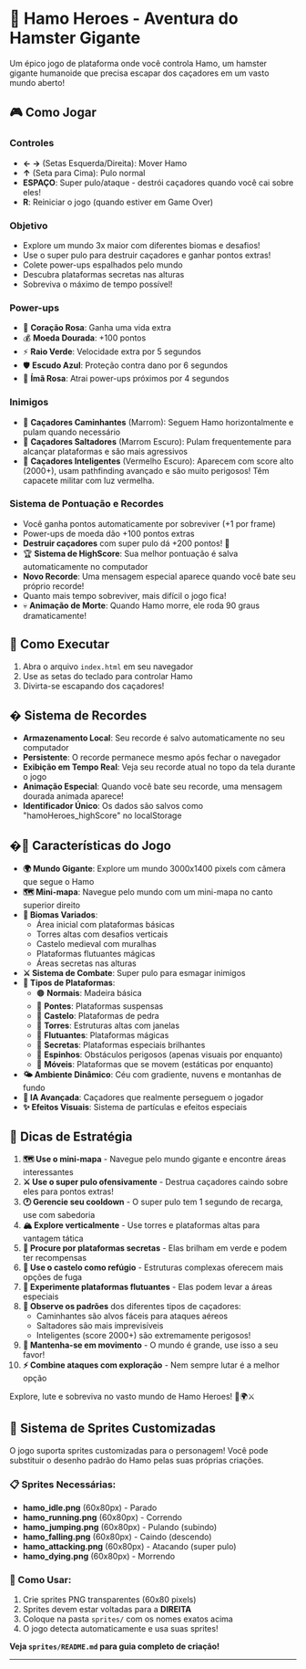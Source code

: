 # 🐹 Hamo Heroes - Aventura do Hamster Gigante

Um épico jogo de plataforma onde você controla Hamo, um hamster gigante humanoide que precisa escapar dos caçadores em um vasto mundo aberto!

## 🎮 Como Jogar

### Controles
- **← →** (Setas Esquerda/Direita): Mover Hamo
- **↑** (Seta para Cima): Pulo normal
- **ESPAÇO**: Super pulo/ataque - destrói caçadores quando você cai sobre eles!
- **R**: Reiniciar o jogo (quando estiver em Game Over)

### Objetivo
- Explore um mundo 3x maior com diferentes biomas e desafios!
- Use o super pulo para destruir caçadores e ganhar pontos extras!
- Colete power-ups espalhados pelo mundo
- Descubra plataformas secretas nas alturas
- Sobreviva o máximo de tempo possível!

### Power-ups
- 💖 **Coração Rosa**: Ganha uma vida extra
- 💰 **Moeda Dourada**: +100 pontos
- ⚡ **Raio Verde**: Velocidade extra por 5 segundos
- 🛡️ **Escudo Azul**: Proteção contra dano por 6 segundos
- 🧲 **Ímã Rosa**: Atrai power-ups próximos por 4 segundos

### Inimigos
- 🎯 **Caçadores Caminhantes** (Marrom): Seguem Hamo horizontalmente e pulam quando necessário
- 🦘 **Caçadores Saltadores** (Marrom Escuro): Pulam frequentemente para alcançar plataformas e são mais agressivos
- 🤖 **Caçadores Inteligentes** (Vermelho Escuro): Aparecem com score alto (2000+), usam pathfinding avançado e são muito perigosos! Têm capacete militar com luz vermelha.

### Sistema de Pontuação e Recordes
- Você ganha pontos automaticamente por sobreviver (+1 por frame)
- Power-ups de moeda dão +100 pontos extras
- **Destruir caçadores** com super pulo dá +200 pontos! 🎯
- 🏆 **Sistema de HighScore**: Sua melhor pontuação é salva automaticamente no computador
- **Novo Recorde**: Uma mensagem especial aparece quando você bate seu próprio recorde!
- Quanto mais tempo sobreviver, mais difícil o jogo fica!
- 💀 **Animação de Morte**: Quando Hamo morre, ele roda 90 graus dramaticamente!

## 🚀 Como Executar

1. Abra o arquivo `index.html` em seu navegador
2. Use as setas do teclado para controlar Hamo
3. Divirta-se escapando dos caçadores!

## � Sistema de Recordes

- **Armazenamento Local**: Seu recorde é salvo automaticamente no seu computador
- **Persistente**: O recorde permanece mesmo após fechar o navegador
- **Exibição em Tempo Real**: Veja seu recorde atual no topo da tela durante o jogo
- **Animação Especial**: Quando você bate seu recorde, uma mensagem dourada animada aparece!
- **Identificador Único**: Os dados são salvos como "hamoHeroes_highScore" no localStorage

## �🎨 Características do Jogo

- **🌍 Mundo Gigante**: Explore um mundo 3000x1400 pixels com câmera que segue o Hamo
- **🗺️ Mini-mapa**: Navegue pelo mundo com um mini-mapa no canto superior direito
- **🏰 Biomas Variados**: 
  - Área inicial com plataformas básicas
  - Torres altas com desafios verticais
  - Castelo medieval com muralhas
  - Plataformas flutuantes mágicas
  - Áreas secretas nas alturas
- **⚔️ Sistema de Combate**: Super pulo para esmagar inimigos
- **🎯 Tipos de Plataformas**:
  - 🟤 **Normais**: Madeira básica
  - 🌉 **Pontes**: Plataformas suspensas
  - 🏰 **Castelo**: Plataformas de pedra
  - 🗼 **Torres**: Estruturas altas com janelas
  - 💜 **Flutuantes**: Plataformas mágicas
  - 💚 **Secretas**: Plataformas especiais brilhantes
  - 🔴 **Espinhos**: Obstáculos perigosos (apenas visuais por enquanto)
  - 🩷 **Móveis**: Plataformas que se movem (estáticas por enquanto)
- **🌤️ Ambiente Dinâmico**: Céu com gradiente, nuvens e montanhas de fundo
- **🤖 IA Avançada**: Caçadores que realmente perseguem o jogador
- **✨ Efeitos Visuais**: Sistema de partículas e efeitos especiais

## 🎯 Dicas de Estratégia

1. **🗺️ Use o mini-mapa** - Navegue pelo mundo gigante e encontre áreas interessantes
2. **⚔️ Use o super pulo ofensivamente** - Destrua caçadores caindo sobre eles para pontos extras!
3. **🕐 Gerencie seu cooldown** - O super pulo tem 1 segundo de recarga, use com sabedoria
4. **🏔️ Explore verticalmente** - Use torres e plataformas altas para vantagem tática
5. **💚 Procure por plataformas secretas** - Elas brilham em verde e podem ter recompensas
6. **🏰 Use o castelo como refúgio** - Estruturas complexas oferecem mais opções de fuga
7. **💜 Experimente plataformas flutuantes** - Elas podem levar a áreas especiais
8. **👀 Observe os padrões** dos diferentes tipos de caçadores:
   - Caminhantes são alvos fáceis para ataques aéreos
   - Saltadores são mais imprevisíveis
   - Inteligentes (score 2000+) são extremamente perigosos!
9. **🏃 Mantenha-se em movimento** - O mundo é grande, use isso a seu favor!
10. **⚡ Combine ataques com exploração** - Nem sempre lutar é a melhor opção

Explore, lute e sobreviva no vasto mundo de Hamo Heroes! 🐹🌍⚔️

## 🎨 Sistema de Sprites Customizadas

O jogo suporta sprites customizadas para o personagem! Você pode substituir o desenho padrão do Hamo pelas suas próprias criações.

### 📋 Sprites Necessárias:
- **hamo_idle.png** (60x80px) - Parado
- **hamo_running.png** (60x80px) - Correndo  
- **hamo_jumping.png** (60x80px) - Pulando (subindo)
- **hamo_falling.png** (60x80px) - Caindo (descendo)
- **hamo_attacking.png** (60x80px) - Atacando (super pulo)
- **hamo_dying.png** (60x80px) - Morrendo

### 🎯 Como Usar:
1. Crie sprites PNG transparentes (60x80 pixels)
2. Sprites devem estar voltadas para a **DIREITA**
3. Coloque na pasta `sprites/` com os nomes exatos acima
4. O jogo detecta automaticamente e usa suas sprites!

**Veja `sprites/README.md` para guia completo de criação!**

---

